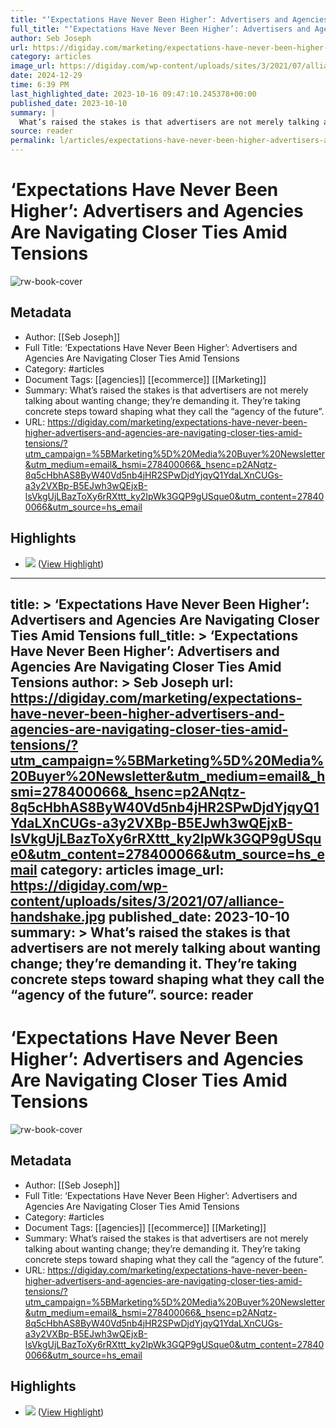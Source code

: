 ```yaml
---
title: "‘Expectations Have Never Been Higher’: Advertisers and Agencies Are Navigating Closer Ties Amid Tensions"
full_title: "‘Expectations Have Never Been Higher’: Advertisers and Agencies Are Navigating Closer Ties Amid Tensions"
author: Seb Joseph
url: https://digiday.com/marketing/expectations-have-never-been-higher-advertisers-and-agencies-are-navigating-closer-ties-amid-tensions/?utm_campaign=%5BMarketing%5D%20Media%20Buyer%20Newsletter&utm_medium=email&_hsmi=278400066&_hsenc=p2ANqtz-8q5cHbhAS8ByW40Vd5nb4jHR2SPwDjdYjqyQ1YdaLXnCUGs-a3y2VXBp-B5EJwh3wQEjxB-lsVkgUjLBazToXy6rRXttt_ky2IpWk3GQP9gUSque0&utm_content=278400066&utm_source=hs_email
category: articles
image_url: https://digiday.com/wp-content/uploads/sites/3/2021/07/alliance-handshake.jpg
date: 2024-12-29
time: 6:39 PM
last_highlighted_date: 2023-10-16 09:47:10.245378+00:00
published_date: 2023-10-10
summary: |
  What’s raised the stakes is that advertisers are not merely talking about wanting change; they’re demanding it. They’re taking concrete steps toward shaping what they call the “agency of the future”.
source: reader
permalink: l/articles/expectations-have-never-been-higher-advertisers-and-agencies-are-navigating-closer-ties-amid-tensions
---
```

# ‘Expectations Have Never Been Higher’: Advertisers and Agencies Are Navigating Closer Ties Amid Tensions

![rw-book-cover](https://digiday.com/wp-content/uploads/sites/3/2021/07/alliance-handshake.jpg)

## Metadata
- Author: [[Seb Joseph]]
- Full Title: ‘Expectations Have Never Been Higher’: Advertisers and Agencies Are Navigating Closer Ties Amid Tensions
- Category: #articles
- Document Tags: [[agencies]] [[ecommerce]] [[Marketing]] 
- Summary: What’s raised the stakes is that advertisers are not merely talking about wanting change; they’re demanding it. They’re taking concrete steps toward shaping what they call the “agency of the future”.
- URL: https://digiday.com/marketing/expectations-have-never-been-higher-advertisers-and-agencies-are-navigating-closer-ties-amid-tensions/?utm_campaign=%5BMarketing%5D%20Media%20Buyer%20Newsletter&utm_medium=email&_hsmi=278400066&_hsenc=p2ANqtz-8q5cHbhAS8ByW40Vd5nb4jHR2SPwDjdYjqyQ1YdaLXnCUGs-a3y2VXBp-B5EJwh3wQEjxB-lsVkgUjLBazToXy6rRXttt_ky2IpWk3GQP9gUSque0&utm_content=278400066&utm_source=hs_email

## Highlights
- ![](https://digiday.com/wp-content/uploads/sites/3/2017/06/applepolice.jpg?resize=555,350) ([View Highlight](https://read.readwise.io/read/01hcvy3p6t82gr86wc2zdnyasn))


---
title: >
  ‘Expectations Have Never Been Higher’: Advertisers and Agencies Are Navigating Closer Ties Amid Tensions
full_title: >
  ‘Expectations Have Never Been Higher’: Advertisers and Agencies Are Navigating Closer Ties Amid Tensions
author: >
  Seb Joseph
url: https://digiday.com/marketing/expectations-have-never-been-higher-advertisers-and-agencies-are-navigating-closer-ties-amid-tensions/?utm_campaign=%5BMarketing%5D%20Media%20Buyer%20Newsletter&utm_medium=email&_hsmi=278400066&_hsenc=p2ANqtz-8q5cHbhAS8ByW40Vd5nb4jHR2SPwDjdYjqyQ1YdaLXnCUGs-a3y2VXBp-B5EJwh3wQEjxB-lsVkgUjLBazToXy6rRXttt_ky2IpWk3GQP9gUSque0&utm_content=278400066&utm_source=hs_email
category: articles
image_url: https://digiday.com/wp-content/uploads/sites/3/2021/07/alliance-handshake.jpg
published_date: 2023-10-10
summary: >
  What’s raised the stakes is that advertisers are not merely talking about wanting change; they’re demanding it. They’re taking concrete steps toward shaping what they call the “agency of the future”.
source: reader
---
# ‘Expectations Have Never Been Higher’: Advertisers and Agencies Are Navigating Closer Ties Amid Tensions

![rw-book-cover](https://digiday.com/wp-content/uploads/sites/3/2021/07/alliance-handshake.jpg)

## Metadata
- Author: [[Seb Joseph]]
- Full Title: ‘Expectations Have Never Been Higher’: Advertisers and Agencies Are Navigating Closer Ties Amid Tensions
- Category: #articles
- Document Tags: [[agencies]] [[ecommerce]] [[Marketing]] 
- Summary: What’s raised the stakes is that advertisers are not merely talking about wanting change; they’re demanding it. They’re taking concrete steps toward shaping what they call the “agency of the future”.
- URL: https://digiday.com/marketing/expectations-have-never-been-higher-advertisers-and-agencies-are-navigating-closer-ties-amid-tensions/?utm_campaign=%5BMarketing%5D%20Media%20Buyer%20Newsletter&utm_medium=email&_hsmi=278400066&_hsenc=p2ANqtz-8q5cHbhAS8ByW40Vd5nb4jHR2SPwDjdYjqyQ1YdaLXnCUGs-a3y2VXBp-B5EJwh3wQEjxB-lsVkgUjLBazToXy6rRXttt_ky2IpWk3GQP9gUSque0&utm_content=278400066&utm_source=hs_email

## Highlights
- ![](https://digiday.com/wp-content/uploads/sites/3/2017/06/applepolice.jpg?resize=555,350) ([View Highlight](https://read.readwise.io/read/01hcvy3p6t82gr86wc2zdnyasn))


